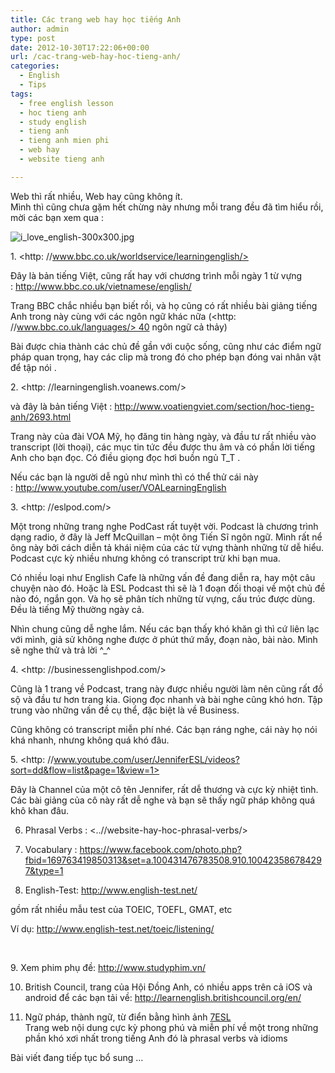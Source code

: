 ```yaml
---
title: Các trang web hay học tiếng Anh
author: admin
type: post
date: 2012-10-30T17:22:06+00:00
url: /cac-trang-web-hay-hoc-tieng-anh/
categories:
  - English
  - Tips
tags:
  - free english lesson
  - hoc tieng anh
  - study english
  - tieng anh
  - tieng anh mien phi
  - web hay
  - website tieng anh

---
```

Web thì rất nhiều, Web hay cũng không ít.  
Mình thì cũng chưa gặm hết chừng này nhưng mỗi trang đều đã tìm hiểu rồi, mời các bạn xem qua :


![i_love_english-300x300.jpg](/wp-content/uploads/2012/10/i_love_english-300x300.jpg)


1. <http: //www.bbc.co.uk/worldservice/learningenglish/>

Đây là bản tiếng Việt, cũng rất hay với chương trình mỗi ngày 1 từ vựng : <a href="http://www.bbc.co.uk/vietnamese/english/" target="_blank" rel="noopener">http://www.bbc.co.uk/vietnamese/english/</a>

Trang BBC chắc nhiều bạn biết rồi, và họ cũng có rất nhiều bài giảng tiếng Anh trong này cùng với các ngôn ngữ khác nữa (<http: //www.bbc.co.uk/languages/> 40 ngôn ngữ cả thảy)

Bài được chia thành các chủ đề gần với cuộc sống, cũng như các điểm ngữ pháp quan trọng, hay các clip mà trong đó cho phép bạn đóng vai nhân vật để tập nói .

2. <http: //learningenglish.voanews.com/>

và đây là bản tiếng Việt : <a href="http://www.voatiengviet.com/section/hoc-tieng-anh/2693.html" target="_blank" rel="noopener">http://www.voatiengviet.com/section/hoc-tieng-anh/2693.html</a>

Trang này của đài VOA Mỹ, họ đăng tin hàng ngày, và đầu tư rất nhiều vào transcript (lời thoại), các mục tin tức đều được thu âm và có phần lời tiếng Anh cho bạn đọc. Có điều giọng đọc hơi buồn ngủ T_T .

Nếu các bạn là người dễ ngủ như mình thì có thể thử cái này : <http://www.youtube.com/user/VOALearningEnglish>

3. <http: //eslpod.com/>

Một trong những trang nghe PodCast rất tuyệt vời. Podcast là chương trình dạng radio, ở đây là Jeff McQuillan &#8211; một ông Tiến Sĩ ngôn ngữ. Mình rất nể ông này bởi cách diễn tả khái niệm của các từ vựng thành những từ dễ hiểu. Podcast cực kỳ nhiều nhưng không có transcript trừ khi bạn mua.

Có nhiều loại như English Cafe là những vấn đề đang diễn ra, hay một câu chuyện nào đó. Hoặc là ESL Podcast thì sẽ là 1 đoạn đối thoại về một chủ đề nào đó, ngắn gọn. Và họ sẽ phân tích những từ vựng, cấu trúc được dùng. Đều là tiếng Mỹ thường ngày cả.

Nhìn chung cũng dễ nghe lắm. Nếu các bạn thấy khó khăn gì thì cứ liên lạc với mình, giả sử không nghe được ở phút thứ mấy, đoạn nào, bài nào. Mình sẽ nghe thử và trả lời ^_^

4. <http: //businessenglishpod.com/>

Cũng là 1 trang về Podcast, trang này được nhiều người làm nên cũng rất đồ sộ và đầu tư hơn trang kia. Giọng đọc nhanh và bài nghe cũng khó hơn. Tập trung vào những vấn đề cụ thể, đặc biệt là về Business.

Cũng không có transcript miễn phí nhé. Các bạn ráng nghe, cái này họ nói khá nhanh, nhưng không quá khó đâu.

5. <http: //www.youtube.com/user/JenniferESL/videos?sort=dd&flow=list&page=1&view=1>

Đây là Channel của một cô tên Jennifer, rất dễ thương và cực kỳ nhiệt tình. Các bài giảng của cô này rất dễ nghe và bạn sẽ thấy ngữ pháp không quá khô khan đâu.

6. Phrasal Verbs : <..//website-hay-hoc-phrasal-verbs/>

7. Vocabulary : <https://www.facebook.com/photo.php?fbid=169763419850313&set=a.100431476783508.910.100423586784297&type=1>

8. English-Test: <a href="http://www.english-test.net/" target="_blank" rel="noopener">http://www.english-test.net/</a>

gồm rất nhiều mẫu test của TOEIC, TOEFL, GMAT, etc

Ví dụ: <a href="http://www.english-test.net/toeic/listening/" target="_blank" rel="noopener">http://www.english-test.net/toeic/listening/</a>

&nbsp;

9. Xem phim phụ đề: <a href="http://www.studyphim.vn/" target="_blank" rel="noopener">http://www.studyphim.vn/</a>

10. British Council, trang của Hội Đồng Anh, có nhiều apps trên cả iOS và android để các bạn tải về: <http://learnenglish.britishcouncil.org/en/>

11. Ngữ pháp, thành ngữ, từ điển bằng hình ảnh [7ESL][2]  
Trang web nội dung cực kỳ phong phú và miễn phí về một trong những phần khó xơi nhất trong tiếng Anh đó là phrasal verbs và idioms

Bài viết đang tiếp tục bổ sung &#8230;

 [1]: ../wp-content/uploads/2012/10/i_love_english.jpg
 [2]: https://7esl.com/
